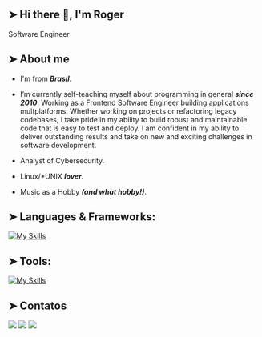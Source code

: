 ## ➤ Hi there 👋, I'm Roger
Software Engineer

## ➤ About me
- I'm from **_Brasil_**.

- I’m currently self-teaching myself about programming in general **_since 2010_**. 
  Working as a Frontend Software Engineer building applications multplatforms.
  Whether working on projects or refactoring legacy codebases, I take pride in my ability to build robust and maintainable code that is easy to test and deploy. 
  I am confident in my ability to deliver outstanding results and take on new and exciting challenges in software development.

- Analyst of Cybersecurity.

- Linux/*UNIX **_lover_**.

- Music as a Hobby **_(and what hobby!)_**.


## ➤ Languages & Frameworks:
[![My Skills](https://skillicons.dev/icons?i=js,html,css,react,ts,c,cs,java,mysql,py)](https://skillicons.dev)

## ➤ Tools:
[![My Skills](https://skillicons.dev/icons?i=linux,vscode,mysql,figma,github,docker,unity,unreal,eclipse,arduino,visualstudio)](https://skillicons.dev)

## ➤ Contatos
<div>
<a href="https://instagram.com/rogercesaroficial" target="_blank"><img src="https://img.shields.io/badge/-Instagram-%23E4405F?style=for-the-badge&logo=instagram&logoColor=white" target="_blank"></a>
<a href = "mailto:contato@seu-usuário-aqui"><img src="https://img.shields.io/badge/Gmail-D14836?style=for-the-badge&logo=gmail&logoColor=white" target="_blank"></a>
<a href="https://www.linkedin.com/in/roger-c%C3%A9sar-dos-santos/" target="_blank"><img src="https://img.shields.io/badge/-LinkedIn-%230077B5?style=for-the-badge&logo=linkedin&logoColor=white" target="_blank"></a>   
</div>
